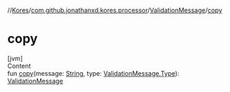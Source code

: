 //[Kores](../../index.md)/[com.github.jonathanxd.kores.processor](../index.md)/[ValidationMessage](index.md)/[copy](copy.md)



# copy  
[jvm]  
Content  
fun [copy](copy.md)(message: [String](https://kotlinlang.org/api/latest/jvm/stdlib/kotlin/-string/index.html), type: [ValidationMessage.Type](-type/index.md)): [ValidationMessage](index.md)  



